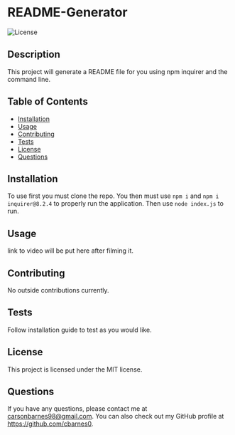 # README-Generator
    
![License](https://img.shields.io/badge/license-MIT-blue.svg)
    
## Description
    
This project will generate a README file for you using npm inquirer and the command line.
    
## Table of Contents
    
* [Installation](#installation)
* [Usage](#usage)
* [Contributing](#contributing)
* [Tests](#tests)
* [License](#license)
* [Questions](#questions)
    
## Installation
    
To use first you must clone the repo. You then must use ```npm i``` and ```npm i inquirer@8.2.4``` to properly run the application. Then use ```node index.js``` to run.
    
## Usage
    
link to video will be put here after filming it.
    
## Contributing
    
No outside contributions currently.
    
## Tests
    
Follow installation guide to test as you would like.
    
## License
    
This project is licensed under the MIT license.
    
## Questions
    
If you have any questions, please contact me at carsonbarnes98@gmail.com. You can also check out my GitHub profile at https://github.com/cbarnes0.
